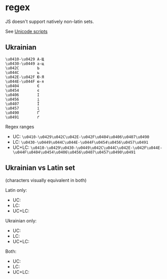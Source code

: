 # regex

JS doesn't support natively non-latin sets.

See [Unicode scripts](https://en.wikipedia.org/wiki/Cyrillic_script_in_Unicode)

## Ukrainian

```
\u0410-\u0429 А-Щ
\u0430-\u0449 а-щ
\u042C        Ь
\u044C        ь
\u042E-\u042F Ю-Я
\u044E-\u044F ю-я
\u0404        Є
\u0454        є
\u0406        І
\u0456        і
\u0407        Ї
\u0457        ї
\u0490        Ґ
\u0491        ґ
```
Regex ranges
 * UC: `\u0410-\u0429\u042C\u042E-\u042F\u0404\u0406\u0407\u0490`
 * LC: `\u0430-\u0449\u044C\u044E-\u044F\u0454\u0456\u0457\u0491`
 * UC+LC: `\u0410-\u0429\u0430-\u0449\u042C\u044C\u042E-\u042F\u044E-\u044F\u0404\u0454\u0406\u0456\u0407\u0457\u0490\u0491`

## Ukrainian vs Latin set
(characters visually equivalent in both)

Latin only:
 * UC:
 * LC:
 * UC+LC:

Ukrainian only:
 * UC:
 * LC:
 * UC+LC:

Both:
 * UC:
 * LC:
 * UC+LC:

